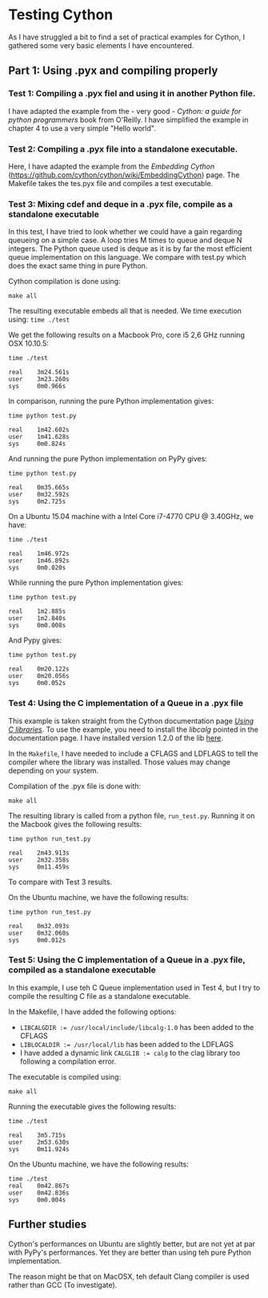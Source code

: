 # Testing Cython

As I have struggled a bit to find a set of practical examples for Cython, I gathered some very basic elements I have encountered.

## Part 1: Using .pyx and compiling properly

### Test 1: Compiling a .pyx fiel and using it in another Python file.

I have adapted the example from the - very good - _Cython: a guide for python programmers_ book from O'Reilly. I have simplified the example in chapter 4 to use a very simple "Hello world".

### Test 2: Compiling a .pyx file into a standalone executable.

Here, I have adapted the example from the _Embedding Cython_ (https://github.com/cython/cython/wiki/EmbeddingCython) page. The Makefile takes the tes.pyx file and compiles a test executable.

### Test 3: Mixing cdef and deque in a .pyx file, compile as a standalone executable

In this test, I have tried to look whether we could have a gain regarding queueing on a simple case. A loop tries M times to queue and deque N integers. The Python queue used is deque as it is by far the most efficient queue implementation on this language. We compare with test.py which does the exact same thing in pure Python.

Cython compilation is done using:
```
make all
```
The resulting executable embeds all that is needed. We time execution using:
`time ./test`

We get the following results on a Macbook Pro, core i5 2,6 GHz running OSX 10.10.5:
```
time ./test

real    3m24.561s
user    3m23.260s
sys     0m0.966s
```

In comparison, running the pure Python implementation gives:
```
time python test.py

real    1m42.602s
user    1m41.628s
sys     0m0.824s
```

And running the pure Python implementation on PyPy gives:
```
time python test.py

real    0m35.665s
user    0m32.592s
sys     0m2.725s
```

On a Ubuntu 15.04 machine with a Intel Core i7-4770 CPU @ 3.40GHz, we have:
```
time ./test

real	1m46.972s
user	1m46.892s
sys		0m0.020s
```

While running the pure Python implementation gives:
```
time python test.py 

real	1m2.885s
user	1m2.840s
sys		0m0.008s
```

And Pypy gives:
```
time python test.py 

real	0m20.122s
user	0m20.056s
sys		0m0.052s
```

### Test 4: Using the C implementation of a Queue in a .pyx file

This example is taken straight from the Cython documentation page [_Using C libraries_](http://docs.cython.org/src/tutorial/clibraries.html). To use the example, you need to install the _libcalg_ pointed in the documentation page. I have installed version 1.2.0 of the lib [here](https://github.com/fragglet/c-algorithms/releases).

In the `Makefile`, I have needed to include a CFLAGS and LDFLAGS to tell the compiler where the library was installed. Those values may change depending on your system.

Compilation of the .pyx file is done with:
```
make all
```

The resulting library is called from a python file, `run_test.py`. Running it on the Macbook gives the following results:
```
time python run_test.py

real    2m43.913s
user    2m32.358s
sys     0m11.459s
```
To compare with Test 3 results.

On the Ubuntu machine, we have the following results:
```
time python run_test.py 

real	0m32.093s
user	0m32.060s
sys		0m0.012s
```

### Test 5: Using the C implementation of a Queue in a .pyx file, compiled as a standalone executable

In this example, I use teh C Queue implementation used in Test 4, but I try to compile the resulting C file as a standalone executable.

In the Makefile, I have added the following options:
* `LIBCALGDIR := /usr/local/include/libcalg-1.0` has been added to the CFLAGS
* `LIBLOCALDIR := /usr/local/lib` has been added to the LDFLAGS
* I have added a dynamic link `CALGLIB := calg` to the clag library too following a compilation error.

The executable is compiled using:
```
make all
```

Running the executable gives the following results:
```
time ./test

real    3m5.715s
user    2m53.630s
sys     0m11.924s

```

On the Ubuntu machine, we have the following results:
```
time ./test
real	0m42.867s
user	0m42.836s
sys		0m0.004s
```

## Further studies

Cython's performances on Ubuntu are slightly better, but are not yet at par with PyPy's performances. Yet they are better than using teh pure Python implementation.

The reason might be that on MacOSX, teh default Clang compiler is used rather than GCC (To investigate).